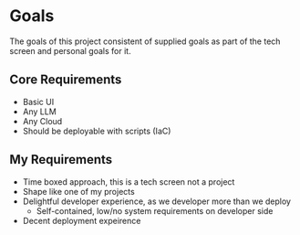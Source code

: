 Goals
=====

The goals of this project consistent of supplied goals as part of the tech
screen and personal goals for it.

Core Requirements
-----------------
- Basic UI
- Any LLM
- Any Cloud
- Should be deployable with scripts (IaC)

My Requirements
---------------
- Time boxed approach, this is a tech screen not a project
- Shape like one of my projects
- Delightful developer experience, as we developer more than we deploy
  - Self-contained, low/no system requirements on developer side
- Decent deployment expeirence 
